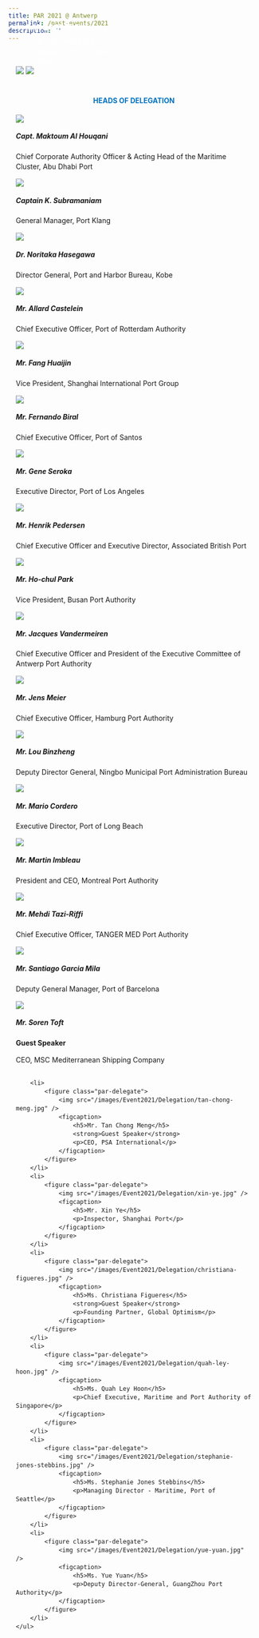 ```yaml
---
title: PAR 2021 @ Antwerp
permalink: /past-events/2021
description: ""
---
```

<style type="text/css">
	body {font-size:14px;line-height:1.42857143;}
	h1, h2, h3, h4, h5, h6 {line-height:1.1;}
	.content ol {font-size:inherit;}
	.content p {margin:0 0 15px;font-size:inherit;line-height:inherit;}
	.content li, .content ol li {margin:0;font-size:inherit;line-height:inherit;}
	.mobile {display:block!important;}
	.desktop {display:none!important;}
	.navbar-end, .is-search-bar {display:none;}
	#main-content .bp-section {padding:0;}
	#main-content .bp-section-pagetitle {display:none;}
	#main-content .bp-container {width:100%;max-width:100%;min-height:250px;padding:0!important;}
	#main-content .bp-container .row {margin:0;}
	#main-content .bp-container .col {padding:0;}
	#main-content .col.is-8 {width:100%;margin:0;}
	#main-content .col.is-2.has-side-nav {display:none;}
	#main-content .bp-dropdown-button {background:#0fa678;color:#fff;text-transform: uppercase;}
	#main-content .bp-dropdown-button:hover, #main-content .bp-dropdown-button:focus {color:#fff;text-decoration:none;}
	@media(min-width:1280px) {
		.mobile {display:none!important;}
		.desktop {display:block!important;}
	}
	
	.par-main {padding:35px 15px;margin:0 auto;}
	.par-main .par-list-none {list-style:none;margin:0;}
	@media(min-width:992px) {
		.par-main {max-width:970px;}
	}
	@media(min-width:1024px) {
		.par-main {padding:35px 0;}
	}
	@media(min-width:1440px) {
		.par-main {max-width:1280px;}
	}
	
	.tab {margin:0 0 40px;}
	.tab-nav {position:absolute;display:none;width:300px;height:385px;z-index:9;overflow-y:auto;}
	.tab-nav>ul {list-style:none;padding:0;margin:0;}
	.tab-nav>ul>li {margin:0!important;}
	.tab-nav>ul>li+li {border-top:1px solid #fff;}
	.tab-nav>ul>li>a {position:relative;display:block;height:96px;padding:15px 45px 15px 30px;margin:0;font-size:20px;font-weight:700;background:#002b5f;color:#fff;text-decoration:none;text-transform:uppercase;}
	.tab-nav>ul>li>a:hover, .tab-nav>ul>li>a:focus {color:#fff;text-decoration:none;}
	.tab-nav>ul>li.active>a {background:#0fa678;}
	.tab-nav>ul>li.active>a:before {position:absolute;display:block;content:'';top:50%;right:15px;border-style: solid;border-width:10px 0 10px 15px;border-color: transparent transparent transparent #fff;transform:translateY(-50%);}
	.tab>.tab-content {position:relative;margin:0!important;border:0;}
	.tab>.tab-content>img.overlay {position:absolute;top:0;left:0;}
	.tab>.tab-content>figcaption {position:absolute;bottom:0;left:0;padding:20px;font-style:normal!important;color:#fff;text-align:left;}
	.tab>.tab-content>figcaption>h3 {margin:0 0 10px;font-size:16px;font-weight:700;color:#fff;}
	.tab>.tab-content>figcaption>ul {list-style:none;padding:0;margin:0;}
	.tab>.tab-content>figcaption>ul>li {margin:0;}
	.tab>.tab-content>figcaption>ul>li>i {margin:0 15px 0 0;}
	.par-title {margin:0 0 20px;font-size:14px;font-weight:700;color:#0071c0;text-align:center;text-transform:uppercase;}
	.par-delegate-list {display:flex;flex-wrap:wrap;list-style:none;padding:0;margin:0;}
	.par-delegate-list>li {width:100%;}
	.par-delegate {margin:0!important;text-align:left;font-style:normal;}
	@media(min-width:1024px) {
		.tab {position:relative;height:385px;overflow:hidden;}
		.tab-nav {display:block;}
		.tab>.tab-content {margin:0 0 0 300px!important;}
	}
	@media(min-width:1440px) {
		.tab {position:relative;height:520px;overflow:hidden;}
		.tab-nav {width:375px;height:520px;}
		.tab-nav>ul>li>a {height:130px;}
		.tab>.tab-content {margin:0 0 0 375px!important;}
	}
</style>
<div class="par-main">
	<div class="tab">
		<div class="tab-nav">
			<ul>
				<li class="active"><a href="/past-events/2021">PAR 2021 @ Antwerp</a></li>
				<li><a href="/past-events/2020">PAR 2020</a></li>
				<li><a href="/past-events/2019">PAR 2019 @ Kobe</a></li>
				<li><a href="/past-events/2018">PAR 2018 @ Long Beach</a></li>
				<li><a href="/past-events/2017">PAR 2017 @ Ningbo</a></li>
				<li><a href="/past-events/2016">PAR 2016 @ Rotterdam</a></li>
				<li><a href="/past-events/2015">PAR 2015 @ Singapore</a></li>
			</ul>
		</div>
		<figure class="tab-content">
			<img src="/images/Shared/bg-past-events-overlay-m.png" class="overlay is-hidden-desktop"/>
			<img src="/images/Shared/bg-past-events-overlay-d.png" class="overlay is-hidden-touch"/>
			<img src="/images/Event2021/bg-past-events-m.jpg" class="is-hidden-desktop"/>
			<img src="/images/Event2021/bg-past-events-d.jpg" class="is-hidden-touch"/>
			<figcaption>
				<h3>PAR 2021 @ Antwerp</h3>
				<ul>
					<li><i class="sgds-icon sgds-icon-calendar"></i>22 - 23 June 2021</li>
					<li><i class="sgds-icon sgds-icon-clock"></i>1.00pm (CET) - 5.00pm (CET)</li>
					<li><i class="sgds-icon sgds-icon-place"></i>Virtual</li>
				</ul>
			</figcaption>
		</figure>
	</div>
	<h4 class="par-title">Heads of Delegation</h4>
	<ul class="par-delegate-list">
		<li>
			<figure class="par-delegate">
				<img src="/images/Event2021/Delegation/maktoum-al-houqani.jpg" />
				<figcaption>
					<h5>Capt. Maktoum Al Houqani</h5>
					<p>Chief Corporate Authority Officer & Acting Head of the Maritime Cluster, Abu Dhabi Port</p>
				</figcaption>
			</figure>
		</li>
		<li>
			<figure class="par-delegate">
				<img src="/images/Event2021/Delegation/k-subramaniam.jpg" />
				<figcaption>
					<h5>Captain K. Subramaniam</h5>
					<p>General Manager, Port Klang</p>
				</figcaption>
			</figure>
		</li>
		<li>
			<figure class="par-delegate">
				<img src="/images/Event2021/Delegation/noritaka-hasegawa.jpg" />
				<figcaption>
					<h5>Dr. Noritaka Hasegawa</h5>
					<p>Director General, Port and Harbor Bureau, Kobe</p>
				</figcaption>
			</figure>
		</li>
		<li>
			<figure class="par-delegate">
				<img src="/images/Event2021/Delegation/allard-castelein.jpg" />
				<figcaption>
					<h5>Mr. Allard Castelein</h5>
					<p>Chief Executive Officer, Port of Rotterdam Authority</p>
				</figcaption>
			</figure>
		</li>
		<li>
			<figure class="par-delegate">
				<img src="/images/Event2021/Delegation/mr-fang.jpg" />
				<figcaption>
					<h5>Mr. Fang Huaijin</h5>
					<p>Vice President, Shanghai International Port Group</p>
				</figcaption>
			</figure>
		</li>
		<li>
			<figure class="par-delegate">
				<img src="/images/Event2021/Delegation/fernandol-biral.jpeg" />
				<figcaption>
					<h5>Mr. Fernando Biral</h5>
					<p>Chief Executive Officer, Port of Santos</p>
				</figcaption>
			</figure>
		</li>
		<li>
			<figure class="par-delegate">
				<img src="/images/Event2021/Delegation/gene-seroka.jpg" />
				<figcaption>
					<h5>Mr. Gene Seroka</h5>
					<p>Executive Director, Port of Los Angeles</p>
				</figcaption>
			</figure>
		</li>
		<li>
			<figure class="par-delegate">
				<img src="/images/Event2021/Delegation/henrik-pedersen.jpg" />
				<figcaption>
					<h5>Mr. Henrik Pedersen</h5>
					<p>Chief Executive Officer and Executive Director, Associated British Port</p>
				</figcaption>
			</figure>
		</li>
		<li>
			<figure class="par-delegate">
				<img src="/images/Event2021/Delegation/ho-chul-park.jpg" />
				<figcaption>
					<h5>Mr. Ho-chul Park</h5>
					<p>Vice President, Busan Port Authority</p>
				</figcaption>
			</figure>
		</li>
		<li>
			<figure class="par-delegate">
				<img src="/images/Event2021/Delegation/jacques-vandermeiren.jpg" />
				<figcaption>
					<h5>Mr. Jacques Vandermeiren</h5>
					<p>Chief Executive Officer and President of the Executive Committee of Antwerp Port Authority</p>
				</figcaption>
			</figure>
		</li>
		<li>
			<figure class="par-delegate">
				<img src="/images/Event2021/Delegation/jen-meier.jpg" />
				<figcaption>
					<h5>Mr. Jens Meier</h5>
					<p>Chief Executive Officer, Hamburg Port Authority</p>
				</figcaption>
			</figure>
		</li>
		<li>
			<figure class="par-delegate">
				<img src="/images/Event2021/Delegation/lou-binzheng.jpg" />
				<figcaption>
					<h5>Mr. Lou Binzheng</h5>
					<p>Deputy Director General, Ningbo Municipal Port Administration Bureau</p>
				</figcaption>
			</figure>
		</li>
		<li>
			<figure class="par-delegate">
				<img src="/images/Event2021/Delegation/mario-cordero.jpg" />
				<figcaption>
					<h5>Mr. Mario Cordero</h5>
					<p>Executive Director, Port of Long Beach</p>
				</figcaption>
			</figure>
		</li>
		<li>
			<figure class="par-delegate">
				<img src="/images/Event2021/Delegation/martin-imbleau.jpg" />
				<figcaption>
					<h5>Mr. Martin Imbleau</h5>
					<p>President and CEO, Montreal Port Authority</p>
				</figcaption>
			</figure>
		</li>
		<li>
			<figure class="par-delegate">
				<img src="/images/Event2021/Delegation/mehdi-tazi-riffi.jpg" />
				<figcaption>
					<h5>Mr. Mehdi Tazi-Riffi</h5>
					<p>Chief Executive Officer, TANGER MED Port Authority</p>
				</figcaption>
			</figure>
		</li>
		<li>
			<figure class="par-delegate">
				<img src="/images/Event2021/Delegation/santiago-garcia-mila.jpg" />
				<figcaption>
					<h5>Mr. Santiago Garcia Mila</h5>
					<p>Deputy General Manager, Port of Barcelona</p>
				</figcaption>
			</figure>
		</li>
		<li>
			<figure class="par-delegate">
				<img src="/images/Event2021/Delegation/soren-toft.jpg" />
				<figcaption>
					<h5>Mr. Soren Toft</h5>
					<strong>Guest Speaker</strong>
					<p>CEO, MSC Mediterranean Shipping Company</p>
				</figcaption>
			</figure>
		</li>
		
		<li>
			<figure class="par-delegate">
				<img src="/images/Event2021/Delegation/tan-chong-meng.jpg" />
				<figcaption>
					<h5>Mr. Tan Chong Meng</h5>
					<strong>Guest Speaker</strong>
					<p>CEO, PSA International</p>
				</figcaption>
			</figure>
		</li>
		<li>
			<figure class="par-delegate">
				<img src="/images/Event2021/Delegation/xin-ye.jpg" />
				<figcaption>
					<h5>Mr. Xin Ye</h5>
					<p>Inspector, Shanghai Port</p>
				</figcaption>
			</figure>
		</li>
		<li>
			<figure class="par-delegate">
				<img src="/images/Event2021/Delegation/christiana-figueres.jpg" />
				<figcaption>
					<h5>Ms. Christiana Figueres</h5>
					<strong>Guest Speaker</strong>
					<p>Founding Partner, Global Optimism</p>
				</figcaption>
			</figure>
		</li>
		<li>
			<figure class="par-delegate">
				<img src="/images/Event2021/Delegation/quah-ley-hoon.jpg" />
				<figcaption>
					<h5>Ms. Quah Ley Hoon</h5>
					<p>Chief Executive, Maritime and Port Authority of Singapore</p>
				</figcaption>
			</figure>
		</li>
		<li>
			<figure class="par-delegate">
				<img src="/images/Event2021/Delegation/stephanie-jones-stebbins.jpg" />
				<figcaption>
					<h5>Ms. Stephanie Jones Stebbins</h5>
					<p>Managing Director - Maritime, Port of Seattle</p>
				</figcaption>
			</figure>
		</li>
		<li>
			<figure class="par-delegate">
				<img src="/images/Event2021/Delegation/yue-yuan.jpg" />
				<figcaption>
					<h5>Ms. Yue Yuan</h5>
					<p>Deputy Director-General, GuangZhou Port Authority</p>
				</figcaption>
			</figure>
		</li>
	</ul>
</div>
